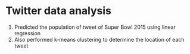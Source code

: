 # Twitter data analysis
1. Predicted the population of tweet of Super Bowl 2015 using linear regression
2. Also performed k-means clustering to determine the location of each tweet

